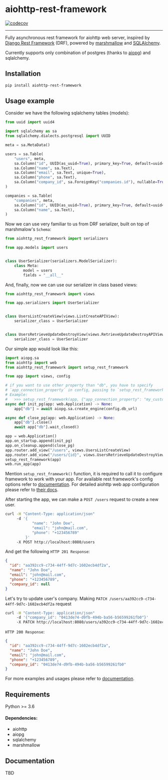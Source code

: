 # aiohttp-rest-framework

[![codecov](https://codecov.io/gh/ckkz-it/aiohttp-rest-framework/branch/master/graph/badge.svg)](https://codecov.io/gh/ckkz-it/aiohttp-rest-framework)

---

Fully asynchronous rest framework for aiohttp web server, inspired by [Django Rest Framework](https://www.django-rest-framework.org) (DRF), powered by [marshmallow](https://github.com/marshmallow-code/marshmallow) and [SQLAlchemy](https://www.sqlalchemy.org).

Currently supports only combination of postgres (thanks to [aiopg](https://github.com/aio-libs/aiopg)) and sqlalchemy.

## Installation

```bash
pip install aiohttp-rest-framework
```

## Usage example

Consider we have the following sqlalchemy tables (models):

```python
from uuid import uuid4

import sqlalchemy as sa
from sqlalchemy.dialects.postgresql import UUID

meta = sa.MetaData()

users = sa.Table(
    "users", meta,
    sa.Column("id", UUID(as_uuid=True), primary_key=True, default=uuid4),
    sa.Column("name", sa.Text),
    sa.Column("email", sa.Text, unique=True),
    sa.Column("phone", sa.Text),
    sa.Column("company_id", sa.ForeignKey("companies.id"), nullable=True),
)

companies = sa.Table(
    "companies", meta,
    sa.Column("id", UUID(as_uuid=True), primary_key=True, default=uuid4),
    sa.Column("name", sa.Text),
)
```

Now we can use very familiar to us from DRF serializer, built on top of marshmalow's `Schema`:

```python
from aiohttp_rest_framework import serializers

from app.models import users


class UserSerializer(serializers.ModelSerializer):
    class Meta:
        model = users
        fields = "__all__"
```

And, finally, now we can use our serializer in class based views:

```python
from aiohttp_rest_framework import views

from app.serializers import UserSerializer


class UsersListCreateView(views.ListCreateAPIView):
    serializer_class = UserSerializer


class UsersRetrieveUpdateDestroyView(views.RetrieveUpdateDestroyAPIView):
    serializer_class = UserSerializer
```

Our simple app would look like this:

```python
import aiopg.sa
from aiohttp import web
from aiohttp_rest_framework import setup_rest_framework

from app import views, config

# if you want to use other property than "db", you have to specify
# `app_connection_property` in config, passing to `setup_rest_framework`
# Example:
#   >>> setup_rest_framework(app, {"app_connection_property": "my_custom_prop"})
async def init_pg(app: web.Application) -> None:
    app["db"] = await aiopg.sa.create_engine(config.db_url)

async def close_pg(app: web.Application) -> None:
    app["db"].close()
    await app["db"].wait_closed()

app = web.Application()
app.on_startup.append(init_pg)
app.on_cleanup.append(close_pg)
app.router.add_view("/users", views.UsersListCreateView)
app.router.add_view("/users/{id}", views.UsersRetrieveUpdateDestroyView)
setup_rest_framework(app)
web.run_app(app)
```

Mention `setup_rest_framework()` function, it is required to call it to configure framework to work with your app.
For available rest framework's config options refer to [documentation]().
For detailed aiohttp web app configuration please refer to [their docs](https://docs.aiohttp.org/en/stable/web.html).

After starting the app, we can make a `POST /users` request to create a new user.

```bash
curl -H "Content-Type: application/json" 
     -d '{
            "name": "John Doe",
            "email": "john@mail.com",
            "phone": "+123456789"
         }'
     -X POST http://localhost:8080/users
```

And get the following `HTTP 201 Response`:

```json
{
  "id": "aa392cc9-c734-44ff-9d7c-1602ecb4df2a",
  "name": "John Doe",
  "email": "john@mail.com",
  "phone": "+123456789",
  "company_id": null
}
```

Let's try to update user's company. Making `PATCH /users/aa392cc9-c734-44ff-9d7c-1602ecb4df2a` request

```bash
curl -H "Content-Type: application/json" 
     -d '{"company_id": "0413de74-d9fb-494b-ba56-b56599261fb0"}'
     -X PATCH http://localhost:8080/users/a392cc9-c734-44ff-9d7c-1602ecb4df2a
```

`HTTP 200 Response`:

```json
{
  "id": "aa392cc9-c734-44ff-9d7c-1602ecb4df2a",
  "name": "John Doe",
  "email": "john@mail.com",
  "phone": "+123456789",
  "company_id": "0413de74-d9fb-494b-ba56-b56599261fb0"
}
```

For more examples and usages please refer to [documentation]().

## Requirements

Python >= 3.6

#### Dependencies:
- aiohttp
- aiopg
- sqlalchemy
- marshmallow

## Documentation

TBD
